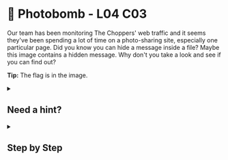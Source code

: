 # 🗻 Photobomb - L04 C03

Our team has been monitoring The Choppers' web traffic and it seems they've been spending a lot of time on a photo-sharing site, especially one particular page. Did you know you can hide a message inside a file? Maybe this image contains a hidden message. Why don't you take a look and see if you can find out?

**Tip:** The flag is in the image.

<details><summary>

## Need a hint?</summary>

```txt
💡 Hint: Perhaps try opening the image in a text editor or using your local terminal to look for strings in the file.
   If there's a secret message in there, those will be great ways to find it.
```

</details>

<details><summary>

## Step by Step</summary>

- You can use a Linux terminal to download the image and run `strings imagename` to get the flag.
- Alternatively, you could use [Aperi Solve](https://www.aperisolve.com/) which will run `strings` for you.
- The flag is one of the first lines of strings.

</details>
